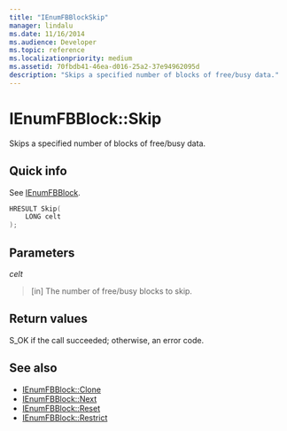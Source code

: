 ```yaml
---
title: "IEnumFBBlockSkip"
manager: lindalu
ms.date: 11/16/2014
ms.audience: Developer
ms.topic: reference
ms.localizationpriority: medium
ms.assetid: 70fbdb41-46ea-d016-25a2-37e94962095d
description: "Skips a specified number of blocks of free/busy data."
---
```


# IEnumFBBlock::Skip

Skips a specified number of blocks of free/busy data.
  
## Quick info

See [IEnumFBBlock](ienumfbblock.md).
  
```cpp
HRESULT Skip(  
    LONG celt 
);
```

## Parameters

_celt_
  
> [in] The number of free/busy blocks to skip. 
    
## Return values

S_OK if the call succeeded; otherwise, an error code.
  
## See also

- [IEnumFBBlock::Clone](ienumfbblock-clone.md)  
- [IEnumFBBlock::Next](ienumfbblock-next.md)  
- [IEnumFBBlock::Reset](ienumfbblock-reset.md)  
- [IEnumFBBlock::Restrict](ienumfbblock-restrict.md)


